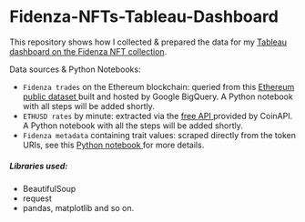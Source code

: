 # Fidenza-NFTs-Tableau-Dashboard
This repository shows how I collected &amp; prepared the data for my <a href="https://public.tableau.com/app/profile/trang.vo8254/viz/Fidenza_Full_Dashboard/FIDENZADASHBOARD"> Tableau dashboard on the Fidenza NFT collection</a>.

Data sources & Python Notebooks:

- `Fidenza trades` on the Ethereum blockchain: queried from this <a href="https://evgemedvedev.medium.com/ethereum-blockchain-on-google-bigquery-283fb300f579"> Ethereum public dataset </a> built and hosted by Google BigQuery. A Python notebook with all steps will be added shortly.
- `ETHUSD rates` by minute: extracted via the <a href="https://docs.coinapi.io/?python#timeseries-data-get"> free API </a> provided by CoinAPI. A Python notebook with all the steps will be added shortly.
- `Fidenza metadata` containing trait values: scraped directly from the token URIs, see this <a href="https://nbviewer.org/github/trang-h-vo/Fidenza-NFTs-Tableau-Dashboard/blob/main/Fidenza_metadata_extraction_EDA.ipynb"> Python notebook </a> for more details.

##### Libraries used: 
- BeautifulSoup
- request
- pandas, matplotlib and so on. 

